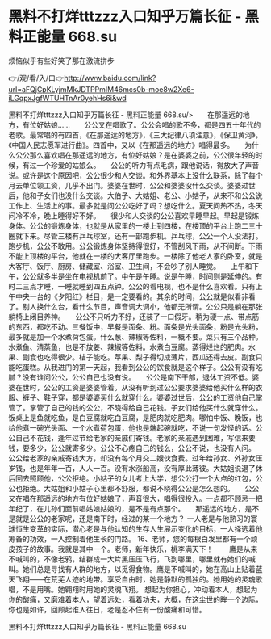 # 黑料不打烊tttzzz入口知乎万篇长征 - 黑料正能量 668.su
烦恼似乎有些好笑了那在激流拼步

👉/观/看/入/口👉http://www.baidu.com/link?url=aFQjCpKLyjmMkJDTPPmIM46mcs0b-moe8w2Xe6-iLGqpxJgfWTUHTnAr0yehHs6i&wd

黑料不打烊tttzzz入口知乎万篇长征 - 黑料正能量 668.su/>　　在那遥远的地方，有位好姑娘……　　公公又在唱歌了。公公会唱的歌不多，都是四五十年代的老歌。最常唱的有四首，《在那遥远的地方》，《三大纪律八项注意》，《保卫黄河》，《中国人民志愿军进行曲》。四首中，又以《在那遥远的地方》唱得最多。　　为什么公公那么喜欢唱在那遥远的地方，有位好姑娘？是在婆婆之前，公公很年轻的时候，有过一个珍爱的姑娘么。　　公公的听力有点毛病，跟他说话，得放大了声音说。或许是这个原因吧，公公很少和人交谈。和外界基本上没什么联系，除了每个月去单位领工资，几乎不出门。婆婆在世时，公公和婆婆没什么交谈。婆婆过世后，他和子女们也没什么交谈。大伯子、大姑姐、老公、小姑子，从来不和公公说工作上、生活上的事。最多就是问公公吃好了吗？想吃什么。夏天问热不热，冬天问冷不冷，晚上睡得好不好。　　很少和人交谈的公公喜欢早睡早起。早起是锻炼身体。公公的锻炼身体，也就是从家里的一楼上到四楼，在楼顶的平台上跑二三十圈就下来。尽管三楼有乒乓球室，还有一部跑步机。乒乓球，公公一个人没法打。跑步机，公公不敢用。公公锻炼身体坚持得很好，不管刮风下雨，从不间断。下雨不能上顶楼的平台，他就在一楼的大客厅里跑步。一楼除了他老人家的卧室，就是大客厅、饭厅、厨房、储藏室、浴室、卫生间，不会吵了别人睡觉。　　上午和下午，公公就多半是坐在电视机前了。中午是午睡。说是午睡，时间则是延伸的。有时二三点才睡，一睡就睡到四五点钟。公公的看电视，也不是什么喜欢看。只有上午中央一台的《夕阳红》栏目，是一定要看的。其余的时间，公公就是似看非看了。别人换什么台，看什么节目，声音调大调小，他都无所谓。公公只是躺在那张躺椅上闭目养神。　　公公不只听力不好，还装了一口假牙。稍为硬一点、带点筋的东西，都吃不动。三餐饭中，早餐是面条、粉。面条是光头面条，粉是光头粉，最多就是加一个水煮荷包蛋。什么葱、辣椒等佐料，一概不要。菜只有三个品种。水煮鱼、清蒸鱼，也是不放姜、辣椒等佐料。水煮白豆腐。蒸得烂烂的肥肉。水果、副食也吃得很少。桔子能吃。苹果、梨子得切成薄片，西瓜还得去皮。副食只能吃蛋糕。从我进门的第一天起，我看到公公的饮食就是这个样子。公公有没有吃腻？没有谁问公公，公公自己也没有说。　　公公是南下干部，退休工资不低。婆婆在世时，公公的工资是婆婆管着。从没有听到过公公要求婆婆给他买什么样的衣服、裤子、鞋子穿，都是婆婆买什么就穿什么。婆婆过世后，公公的工资他自己掌管了。掌管了自己的钱的公公，不晓得给自己花钱。子女们给他买什么就穿什么。饭桌上是鱼就吃鱼，是白豆腐就吃白豆腐，是肥肉就吃肥肉。哪怕中饭、晚饭，也给他煮一碗光头面、一个水煮荷包蛋，他也是端起碗就吃，不说一句发怪的话。公公自己不花钱，逢年过节给老家的亲戚们寄钱。老家的亲戚遇到困难，写信来要钱，要多少，公公就寄多少。公公不心疼自己的钱么，公公不说，也没有人问。　　公公给老家的亲戚寄钱大方，却没有每个月交二嫂伙食费。过年给孙女、外孙女压岁钱，也是年年一百，人人一百。没有水涨船高，没有厚此薄彼。大姑姐说退了休后回去照顾他，公公拒绝。小姑子的女儿考上大学，想公公打一个大点的红包，公公也拒绝。大姑姐和小姑子心里都不舒服，都说不晓得公公是怎么想的。　　公公又在唱在那遥远的地方有位好姑娘了，声音很大，唱得很投入。一点都不顾忌一把年纪了，在儿孙们面前唱姑娘姑娘的，是不是有点那个。　　那遥远的地方，是不是就是公公的老家呢，还是南下时，经过的某一个地方？
	一人老是与他熟习的寰球恒生变革的实际，潜心老是与他认知的生存人生展示变化的目标，一人择选着他筹备的功效，一人控制着他生长的门路。
	16、老师，您的每根白发里都有一个顽皮孩子的故事。我就是其中一个。老师，新年快乐，桃李满天下！
　　鹰是从来不喊叫的，不像老鸦，结群成一大片黑压压飞行，飞到哪里，哪里就有她们的喊叫。她们总是寻找有人群的地方，以觅得食物。鹰是不喊叫的，她在高山上贴着蓝天飞翔——在荒芜人迹的地带。享受自由时，她是静默的孤独的。她用她的灵魂歌唱，不是用嘴。她翱翔时用她的灵魂飞翔。
想起为你担心，冲动着本人，想起为你的酸痛，又磨难着本人，望着远处，看着功夫，大概，在这尘世的眸一个边际，你也是如许，回顾起谁人往日，老是忍不住有一份酸痛和可惜。

黑料不打烊tttzzz入口知乎万篇长征 - 黑料正能量 668.su
